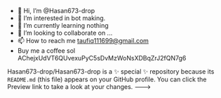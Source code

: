 - 👋 Hi, I’m @Hasan673-drop
- 👀 I’m interested in bot making.
- 🌱 I’m currently learning nothing 
- 💞️ I’m looking to collaborate on ...
- 📫 How to reach me taufiq111699@gmail.com
- Buy me a coffee 
sol AChejxUdVT6QUvexuPyC5sDvMzWoNsXDBqZrJ2fQN7g6


Hasan673-drop/Hasan673-drop is a ✨ special ✨ repository because its `README.md` (this file) appears on your GitHub profile.
You can click the Preview link to take a look at your changes.
--->
